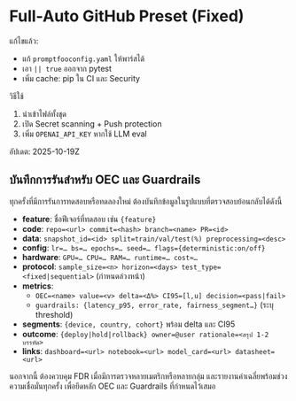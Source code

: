 # Full-Auto GitHub Preset (Fixed)

แก้ไขแล้ว:
- แก้ `promptfooconfig.yaml` ให้พาร์สได้
- เอา `|| true` ออกจาก pytest
- เพิ่ม cache: pip ใน CI และ Security

วิธีใช้
1) นำเข้าไฟล์ทั้งชุด
2) เปิด Secret scanning + Push protection
3) เพิ่ม `OPENAI_API_KEY` หากใช้ LLM eval

อัปเดต: 2025-10-19Z

## บันทึกการรันสำหรับ OEC และ Guardrails
ทุกครั้งที่มีการรันการทดสอบหรือทดลองใหม่ ต้องบันทึกข้อมูลในรูปแบบที่ตรวจสอบย้อนกลับได้ดังนี้

- **feature**: ชื่อฟีเจอร์ที่ทดสอบ เช่น `{feature}`
- **code**: `repo=<url> commit=<hash> branch=<name> PR=<id>`
- **data**: `snapshot_id=<id> split=train/val/test(%) preprocessing=<desc>`
- **config**: `lr=… bs=… epochs=… seed=… flags={deterministic:on/off}`
- **hardware**: `GPU=… CPU=… RAM=… runtime=… cost≈…`
- **protocol**: `sample_size=<n> horizon=<days> test_type=<fixed|sequential>` (กำหนดล่วงหน้า)
- **metrics**:
  - `OEC=<name> value=<v> delta=<Δ%> CI95=[l,u] decision=<pass|fail>`
  - `guardrails: {latency_p95, error_rate, fairness_segment…}` (ระบุ threshold)
- **segments**: `{device, country, cohort}` พร้อม delta และ CI95
- **outcome**: `{deploy|hold|rollback} owner=@user rationale=<สรุป 1-2 บรรทัด>`
- **links**: `dashboard=<url> notebook=<url> model_card=<url> datasheet=<url>`

นอกจากนี้ ต้องควบคุม FDR เมื่อมีการตรวจหลายเมตริกหรือหลายกลุ่ม และรายงานค่าเฉลี่ยพร้อมช่วงความเชื่อมั่นทุกครั้ง เพื่อยึดหลัก OEC และ Guardrails ที่กำหนดไว้เสมอ
